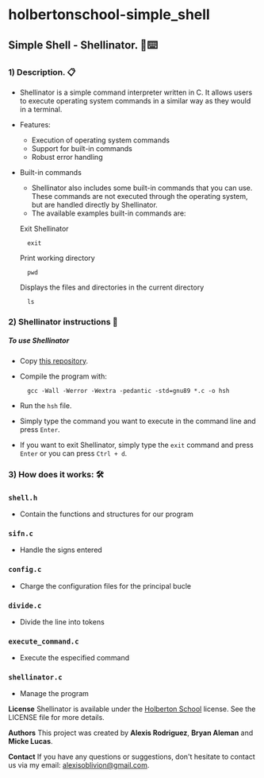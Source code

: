 # holbertonschool-simple_shell
## Simple Shell - Shellinator. 🤖⌨️

### 1) **Description.** 📋

* Shellinator is a simple command interpreter written in C. It allows users to execute operating system commands in a similar way as they would in a terminal.

* Features:
    - Execution of operating system commands
    - Support for built-in commands
    - Robust error handling


* Built-in commands

  - Shellinator also includes some built-in commands that you can use. These commands are not executed through the operating system, but are handled directly by Shellinator. 
  - The available examples built-in commands are:


  Exit Shellinator

        exit
        
  Print working directory

        pwd

  Displays the files and directories in the current directory

        ls
        
### 2) **Shellinator instructions** 📝
##### To use Shellinator
* Copy [this repository](https://github.com/Magnusmajo/holbertonschool-simple_shell.git).
* Compile the program with:
  
        gcc -Wall -Werror -Wextra -pedantic -std=gnu89 *.c -o hsh

* Run the `hsh` file.
* Simply type the command you want to execute in the command line and press `Enter`.
* If you want to exit Shellinator, simply type the `exit` command and press `Enter` or you can press `Ctrl + d`.

### 3) **How does it works:** 🛠️

### `shell.h`
-    Contain the functions and structures for our program

### `sifn.c`  
-    Handle the signs entered

### `config.c`
-    Charge the configuration files for the principal bucle

###  `divide.c`  
-    Divide the line into tokens

###  `execute_command.c`
-    Execute the especified command

###  `shellinator.c`
-    Manage the program


**License**
Shellinator is available under the [Holberton School](https://www.holbertonschool.com) license. See the LICENSE file for more details.

**Authors**
This project was created by **Alexis Rodriguez**, **Bryan Aleman** and **Micke Lucas**.

**Contact**
If you have any questions or suggestions, don't hesitate to contact us via my email: alexisoblivion@gmail.com.
